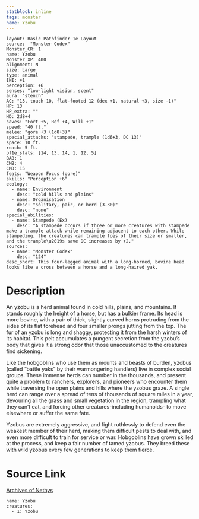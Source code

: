```yaml
---
statblock: inline
tags: monster
name: Yzobu
---
```

```statblock
layout: Basic Pathfinder 1e Layout
source:  "Monster Codex"
Monster_CR: 1
name: Yzobu
Monster_XP: 400
alignment: N
size: Large
type: animal
INI: +1
perception: +6
senses: "low-light vision, scent"
aura: "stench"
AC: "13, touch 10, flat-footed 12 (dex +1, natural +3, size -1)"
HP: 13
HP_extra: ""
HD: 2d8+4
saves: "Fort +5, Ref +4, Will +1"
speed: "40 ft."
melee: "gore +3 (1d8+3)"
special_attacks: "stampede, trample (1d6+3, DC 13)"
space: 10 ft.
reach: 5 ft.
pf1e_stats: [14, 13, 14, 1, 12, 5]
BAB: 1
CMB: 4
CMD: 15
feats: "Weapon Focus (gore)"
skills: "Perception +6"
ecology:
  - name: Environment
    desc: "cold hills and plains"
  - name: Organisation
    desc: "solitary, pair, or herd (3-30)"
    desc: "none"
special_abilities:
  - name: Stampede (Ex)
    desc: "A stampede occurs if three or more creatures with stampede make a trample attack while remaining adjacent to each other. While stampeding, the creatures can trample foes of their size or smaller, and the trample\u2019s save DC increases by +2."
sources:
  - name: "Monster Codex"
    desc: "124"
desc_short: This four-legged animal with a long-horned, bovine head looks like a cross between a horse and a long-haired yak.
```
# Description
An yzobu is a herd animal found in cold hills, plains, and mountains. It stands roughly the height of a horse, but has a bulkier frame. Its head is more bovine, with a pair of thick, slightly curved horns protruding from the sides of its flat forehead and four smaller prongs jutting from the top. The fur of an yzobu is long and shaggy, protecting it from the harsh winters of its habitat. This pelt accumulates a pungent secretion from the yzobu’s body that gives it a strong odor that those unaccustomed to the creatures find sickening.

 Like the hobgoblins who use them as mounts and beasts of burden, yzobus (called “battle yaks” by their warmongering handlers) live in complex social groups. These immense herds can number in the thousands, and present quite a problem to ranchers, explorers, and pioneers who encounter them while traversing the open plains and hills where the yzobus graze. A single herd can range over a spread of tens of thousands of square miles in a year, devouring all the grass and small vegetation in the region, trampling what they can’t eat, and forcing other creatures-including humanoids- to move elsewhere or suffer the same fate.

 Yzobus are extremely aggressive, and fight ruthlessly to defend even the weakest member of their herd, making them difficult pests to deal with, and even more difficult to train for service or war. Hobgoblins have grown skilled at the process, and keep a fair number of tamed yzobus. They breed these with wild yzobus every few generations to keep them fierce.
# Source Link
[Archives of Nethys](https://aonprd.com/MonsterDisplay.aspx?ItemName=Yzobu)
```encounter-table
name: Yzobu
creatures:
  - 1: Yzobu
```
